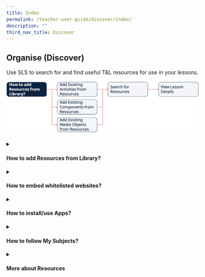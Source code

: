 ```yaml
---
title: Index
permalink: /teacher-user-guide/discover/index/
description: ""
third_nav_title: Discover
---
```

## Organise (Discover)
Use SLS to search for and find useful T&amp;L resources for use in your lessons.

![](/images/2Teacher/Flow-Discover.png)

<details><summary><h4>How to add Resources from Library?</h4></summary>
	
* <a href="/teacher-user-guide/organise-discover/addexistingactivities/" target="_blank">Add Existing Activities from Resources</a>
* <a href="/teacher-user-guide/organise-discover/addexisting/" target="_blank">Add Existing Components Resources</a>
* <a href="#" target="_blank">Add Existing Media Objects from Resources</a>

</details>

<details><summary><h4>How to embed whitelisted websites?</h4></summary>
<ul>
  <li><a href="/teacher-user-guide/organise-discover/viewexternal/" target="_blank">View External Resources</a></li>
  <li><a target="_blank" href="/teacher-user-guide/organise-discover/embedwhitelisted/">Embed Whitelisted Websites</a></li>
  <li><a target="_blank" href="/teacher-user-guide/discover/whitelistedwebsites/">Previously Whitelisted &amp; Non-Whitelisted Websites</a></li>
</ul>
</details>

<details>
 <summary><h4>How to install/use Apps?</h4></summary>

<ul>
  <li><a target="_blank" href="/teacher-user-guide/discover/moelibrary">About the MOE Library</a></li>
  <li><a target="_blank" href="/teacher-user-guide/discover/communitygallery/">About the Community Gallery</a></li>
  <li><a target="_blank" href="/teacher-user-guide/organise-discover/searchresources/">Search for Resources</a></li>
  <li><a target="_blank" href="/teacher-user-guide/organise-discover/leavereviews/">Leave Reviews</a></li>
  <li><a target="_blank" href="/teacher-user-guide/organise-discover/makecopy/">Make a Copy of a Lesson</a></li>
  <li><a target="_blank" href="/teacher-user-guide/organise-discover/viewlesson/">View Lesson Details</a></li>
  <li><a target="_blank" href="/teacher-user-guide/organise-discover/viewprint/">View Print-Friendly Worksheet</a></li>
</ul>
</details>
	
	
<details><summary><h4>How to follow My Subjects?</h4></summary>
	
<ul>
<li><a href="/teacher-user-guide/discover/aboutsubjects/" target="_blank">About My Subjects</a></li>
<li><a target="_blank" href="/teacher-user-guide/discover/followsubjects/">Follow &amp; Unfollow Subjects</a></li>
</ul>
</details>

<details><summary><h4>More about Resources</h4></summary>
	
<ul>
<li><a href="/teacher-user-guide/discover/aboutsubjects/" target="_blank">About My Subjects</a></li>
<li><a target="_blank" href="/teacher-user-guide/discover/followsubjects/">Follow &amp; Unfollow Subjects</a></li>
</ul>
</details>